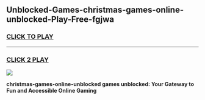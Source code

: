 
## Unblocked-Games-christmas-games-online-unblocked-Play-Free-fgjwa
<h3>
<a href="https://premium76.site?title=christmas-games-online-unblocked&ref=19M">CLICK TO PLAY</a></h3>
<hr>

<h3>
<a href="https://premium76.site?title=christmas-games-online-unblocked&ref=19M">CLICK 2 PLAY</a>
  
</h3>

<a href="https://premium76.site?title=christmas-games-online-unblocked&ref=19M"><img src="https://clearcache.store/games.png"></a>


**christmas-games-online-unblocked games unblocked: Your Gateway to Fun and Accessible Online Gaming**

